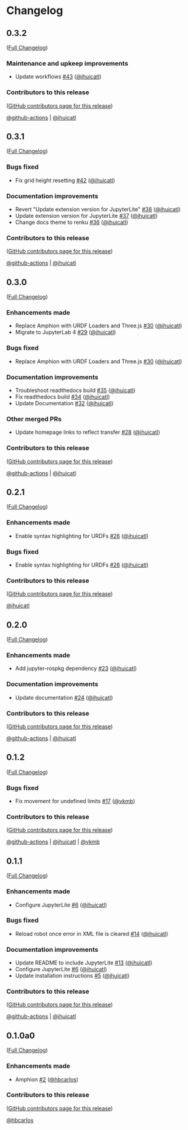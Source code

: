 # Changelog

<!-- <START NEW CHANGELOG ENTRY> -->

## 0.3.2

([Full Changelog](https://github.com/jupyter-robotics/jupyterlab-urdf/compare/v0.3.0...77fe93e220010ec5e4e871494f063c991411c331))

### Maintenance and upkeep improvements

- Update workflows [#43](https://github.com/jupyter-robotics/jupyterlab-urdf/pull/43) ([@ihuicatl](https://github.com/ihuicatl))

### Contributors to this release

([GitHub contributors page for this release](https://github.com/jupyter-robotics/jupyterlab-urdf/graphs/contributors?from=2023-08-24&to=2023-11-27&type=c))

[@github-actions](https://github.com/search?q=repo%3Ajupyter-robotics%2Fjupyterlab-urdf+involves%3Agithub-actions+updated%3A2023-08-24..2023-11-27&type=Issues) | [@ihuicatl](https://github.com/search?q=repo%3Ajupyter-robotics%2Fjupyterlab-urdf+involves%3Aihuicatl+updated%3A2023-08-24..2023-11-27&type=Issues)

<!-- <END NEW CHANGELOG ENTRY> -->

## 0.3.1

([Full Changelog](https://github.com/jupyter-robotics/jupyterlab-urdf/compare/v0.3.0...3f4f652a927fabd73e503b4d17b4228a4bd15923))

### Bugs fixed

- Fix grid height resetting [#42](https://github.com/jupyter-robotics/jupyterlab-urdf/pull/42) ([@ihuicatl](https://github.com/ihuicatl))

### Documentation improvements

- Revert "Update extension version for JupyterLite" [#38](https://github.com/jupyter-robotics/jupyterlab-urdf/pull/38) ([@ihuicatl](https://github.com/ihuicatl))
- Update extension version for JupyterLite [#37](https://github.com/jupyter-robotics/jupyterlab-urdf/pull/37) ([@ihuicatl](https://github.com/ihuicatl))
- Change docs theme to renku [#36](https://github.com/jupyter-robotics/jupyterlab-urdf/pull/36) ([@ihuicatl](https://github.com/ihuicatl))

### Contributors to this release

([GitHub contributors page for this release](https://github.com/jupyter-robotics/jupyterlab-urdf/graphs/contributors?from=2023-08-24&to=2023-11-17&type=c))

[@github-actions](https://github.com/search?q=repo%3Ajupyter-robotics%2Fjupyterlab-urdf+involves%3Agithub-actions+updated%3A2023-08-24..2023-11-17&type=Issues) | [@ihuicatl](https://github.com/search?q=repo%3Ajupyter-robotics%2Fjupyterlab-urdf+involves%3Aihuicatl+updated%3A2023-08-24..2023-11-17&type=Issues)

## 0.3.0

([Full Changelog](https://github.com/jupyter-robotics/jupyterlab-urdf/compare/v0.2.1...cc8f20317ae5fdbeea9f280270ad4f5d6034639f))

### Enhancements made

- Replace Amphion with URDF Loaders and Three.js [#30](https://github.com/jupyter-robotics/jupyterlab-urdf/pull/30) ([@ihuicatl](https://github.com/ihuicatl))
- Migrate to JupyterLab 4 [#29](https://github.com/jupyter-robotics/jupyterlab-urdf/pull/29) ([@ihuicatl](https://github.com/ihuicatl))

### Bugs fixed

- Replace Amphion with URDF Loaders and Three.js [#30](https://github.com/jupyter-robotics/jupyterlab-urdf/pull/30) ([@ihuicatl](https://github.com/ihuicatl))

### Documentation improvements

- Troubleshoot readthedocs build [#35](https://github.com/jupyter-robotics/jupyterlab-urdf/pull/35) ([@ihuicatl](https://github.com/ihuicatl))
- Fix readthedocs build [#34](https://github.com/jupyter-robotics/jupyterlab-urdf/pull/34) ([@ihuicatl](https://github.com/ihuicatl))
- Update Documentation [#32](https://github.com/jupyter-robotics/jupyterlab-urdf/pull/32) ([@ihuicatl](https://github.com/ihuicatl))

### Other merged PRs

- Update homepage links to reflect transfer [#28](https://github.com/jupyter-robotics/jupyterlab-urdf/pull/28) ([@ihuicatl](https://github.com/ihuicatl))

### Contributors to this release

([GitHub contributors page for this release](https://github.com/jupyter-robotics/jupyterlab-urdf/graphs/contributors?from=2022-10-11&to=2023-08-24&type=c))

[@github-actions](https://github.com/search?q=repo%3Ajupyter-robotics%2Fjupyterlab-urdf+involves%3Agithub-actions+updated%3A2022-10-11..2023-08-24&type=Issues) | [@ihuicatl](https://github.com/search?q=repo%3Ajupyter-robotics%2Fjupyterlab-urdf+involves%3Aihuicatl+updated%3A2022-10-11..2023-08-24&type=Issues)

## 0.2.1

([Full Changelog](https://github.com/jupyter-robotics/jupyterlab-urdf/compare/v0.2.0...3602f83946e864c522863ffec0ef78a6b8612d24))

### Enhancements made

- Enable syntax highlighting for URDFs [#26](https://github.com/jupyter-robotics/jupyterlab-urdf/pull/26) ([@ihuicatl](https://github.com/ihuicatl))

### Bugs fixed

- Enable syntax highlighting for URDFs [#26](https://github.com/jupyter-robotics/jupyterlab-urdf/pull/26) ([@ihuicatl](https://github.com/ihuicatl))

### Contributors to this release

([GitHub contributors page for this release](https://github.com/jupyter-robotics/jupyterlab-urdf/graphs/contributors?from=2022-09-22&to=2022-10-11&type=c))

[@ihuicatl](https://github.com/search?q=repo%3Aihuicatl%2Fjupyterlab-urdf+involves%3Aihuicatl+updated%3A2022-09-22..2022-10-11&type=Issues)

## 0.2.0

([Full Changelog](https://github.com/jupyter-robotics/jupyterlab-urdf/compare/v0.1.2...1c83122721711101f1973080b98eb7a359aebb6d))

### Enhancements made

- Add jupyter-rospkg dependency [#23](https://github.com/jupyter-robotics/jupyterlab-urdf/pull/23) ([@ihuicatl](https://github.com/ihuicatl))

### Documentation improvements

- Update documentation [#24](https://github.com/jupyter-robotics/jupyterlab-urdf/pull/24) ([@ihuicatl](https://github.com/ihuicatl))

### Contributors to this release

([GitHub contributors page for this release](https://github.com/jupyter-robotics/jupyterlab-urdf/graphs/contributors?from=2022-07-29&to=2022-09-22&type=c))

[@github-actions](https://github.com/search?q=repo%3Aihuicatl%2Fjupyterlab-urdf+involves%3Agithub-actions+updated%3A2022-07-29..2022-09-22&type=Issues) | [@ihuicatl](https://github.com/search?q=repo%3Aihuicatl%2Fjupyterlab-urdf+involves%3Aihuicatl+updated%3A2022-07-29..2022-09-22&type=Issues)

## 0.1.2

([Full Changelog](https://github.com/jupyter-robotics/jupyterlab-urdf/compare/v0.1.1...36b5a10537e1d507d69decc6e39b80b4a20b88e1))

### Bugs fixed

- Fix movement for undefined limits [#17](https://github.com/jupyter-robotics/jupyterlab-urdf/pull/17) ([@vkmb](https://github.com/vkmb))

### Contributors to this release

([GitHub contributors page for this release](https://github.com/jupyter-robotics/jupyterlab-urdf/graphs/contributors?from=2022-07-20&to=2022-07-29&type=c))

[@github-actions](https://github.com/search?q=repo%3Aihuicatl%2Fjupyterlab-urdf+involves%3Agithub-actions+updated%3A2022-07-20..2022-07-29&type=Issues) | [@ihuicatl](https://github.com/search?q=repo%3Aihuicatl%2Fjupyterlab-urdf+involves%3Aihuicatl+updated%3A2022-07-20..2022-07-29&type=Issues) | [@vkmb](https://github.com/search?q=repo%3Aihuicatl%2Fjupyterlab-urdf+involves%3Avkmb+updated%3A2022-07-20..2022-07-29&type=Issues)

## 0.1.1

([Full Changelog](https://github.com/jupyter-robotics/jupyterlab-urdf/compare/v0.1.0a0...780dbc0d67539230876d15c3bf1fd9d4dc7e264a))

### Enhancements made

- Configure JupyterLite [#6](https://github.com/jupyter-robotics/jupyterlab-urdf/pull/6) ([@ihuicatl](https://github.com/ihuicatl))

### Bugs fixed

- Reload robot once error in XML file is cleared [#14](https://github.com/jupyter-robotics/jupyterlab-urdf/pull/14) ([@ihuicatl](https://github.com/ihuicatl))

### Documentation improvements

- Update README to include JupyterLite [#13](https://github.com/jupyter-robotics/jupyterlab-urdf/pull/13) ([@ihuicatl](https://github.com/ihuicatl))
- Configure JupyterLite [#6](https://github.com/jupyter-robotics/jupyterlab-urdf/pull/6) ([@ihuicatl](https://github.com/ihuicatl))
- Update installation instructions [#5](https://github.com/jupyter-robotics/jupyterlab-urdf/pull/5) ([@ihuicatl](https://github.com/ihuicatl))

### Contributors to this release

([GitHub contributors page for this release](https://github.com/jupyter-robotics/jupyterlab-urdf/graphs/contributors?from=2022-07-06&to=2022-07-20&type=c))

[@github-actions](https://github.com/search?q=repo%3Aihuicatl%2Fjupyterlab-urdf+involves%3Agithub-actions+updated%3A2022-07-06..2022-07-20&type=Issues) | [@ihuicatl](https://github.com/search?q=repo%3Aihuicatl%2Fjupyterlab-urdf+involves%3Aihuicatl+updated%3A2022-07-06..2022-07-20&type=Issues)

## 0.1.0a0

([Full Changelog](https://github.com/jupyter-robotics/jupyterlab-urdf/compare/3f5977ccd1cbfe59df27b9dc34f5e654da0d1ca9...5ce469cf2ae263c3be22c653150db22d2a5c19b5))

### Enhancements made

- Amphion [#2](https://github.com/jupyter-robotics/jupyterlab-urdf/pull/2) ([@hbcarlos](https://github.com/hbcarlos))

### Contributors to this release

([GitHub contributors page for this release](https://github.com/jupyter-robotics/jupyterlab-urdf/graphs/contributors?from=2022-06-10&to=2022-07-06&type=c))

[@hbcarlos](https://github.com/search?q=repo%3Aihuicatl%2Fjupyterlab-urdf+involves%3Ahbcarlos+updated%3A2022-06-10..2022-07-06&type=Issues)
